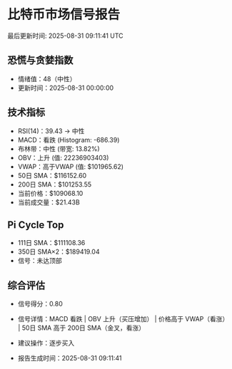 # 比特币市场信号报告

最后更新时间: 2025-08-31 09:11:41 UTC

## 恐慌与贪婪指数
- 情绪值：48（中性）
- 更新时间：2025-08-31 00:00:00

## 技术指标
- RSI(14)：39.43 → 中性
- MACD：看跌 (Histogram: -686.39)
- 布林带：中性 (带宽: 13.82%)
- OBV：上升 (值: 22236903403)
- VWAP：高于VWAP (值: $101965.62)
- 50日 SMA：$116152.60
- 200日 SMA：$101253.55
- 当前价格：$109068.10
- 当前成交量：$21.43B

## Pi Cycle Top
- 111日 SMA：$111108.36
- 350日 SMA×2：$189419.04
- 信号：未达顶部

## 综合评估
- 信号得分：0.80
- 信号详情：MACD 看跌 | OBV 上升（买压增加） | 价格高于 VWAP（看涨） | 50日 SMA 高于 200日 SMA（金叉，看涨）
- 建议操作：逐步买入

- 报告生成时间：2025-08-31 09:11:41